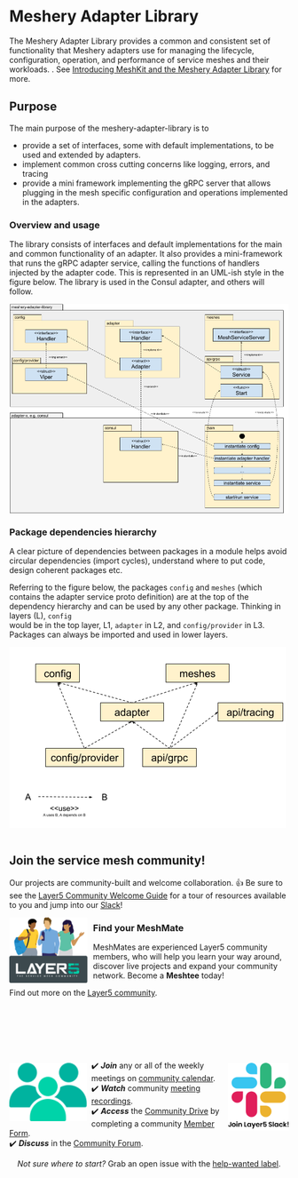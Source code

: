 # Meshery Adapter Library
The Meshery Adapter Library provides a common and consistent set of functionality that Meshery adapters use for managing the lifecycle, configuration, operation, and performance of service meshes and their workloads. . See [Introducing MeshKit and the Meshery Adapter Library](https://layer5.io/blog/meshery/introducing-meshkit-and-the-meshery-adapter-library) for more.

## Purpose 

The main purpose of the meshery-adapter-library is to 
* provide a set of interfaces, some with default implementations, to be used and extended by adapters.
* implement common cross cutting concerns like logging, errors, and tracing
* provide a mini framework implementing the gRPC server that allows plugging in the mesh specific configuration and 
    operations implemented in the adapters.

### Overview and usage 

The library consists of interfaces and default implementations for the main and common functionality of an adapter. 
It also provides a mini-framework that runs the gRPC adapter service, calling the functions of handlers injected by the 
adapter code. This is represented in an UML-ish style in the figure below. The library is used in the Consul adapter, 
and others will follow. 

<img alt="Overview and usage of meshery-adapter-library" src="./doc/meshery-adapter-library-overview.png" align="center"/>

### Package dependencies hierarchy
A clear picture of dependencies between packages in a module helps avoid circular dependencies (import cycles), 
understand where to put code, design coherent packages etc.

Referring to the figure below, the packages `config` and `meshes` (which contains the adapter service proto definition) 
are at the top of the dependency hierarchy and can be used by any other package. Thinking in layers (L), `config`  
would be in the top layer, L1, `adapter` in L2, and `config/provider`  in L3. Packages can always be imported and used in lower layers.

<img alt="Package dependencies hierarchy" src="./doc/mesher-adapter-library-package-dependencies.png" align="center"/>

<div>&nbsp;</div>

## Join the service mesh community!

<a name="contributing"></a><a name="community"></a>
Our projects are community-built and welcome collaboration. 👍 Be sure to see the <a href="https://docs.google.com/document/d/17OPtDE_rdnPQxmk2Kauhm3GwXF1R5dZ3Cj8qZLKdo5E/edit">Layer5 Community Welcome Guide</a> for a tour of resources available to you and jump into our <a href="http://slack.layer5.io">Slack</a>!

<p style="clear:both;">
<a href ="https://layer5.io/community/meshmates"><img alt="MeshMates" src=".github/readme/images/Layer5-MeshMentors.png" style="margin-right:10px; margin-bottom:7px;" width="28%" align="left" /></a>
<h3>Find your MeshMate</h3>

<p>MeshMates are experienced Layer5 community members, who will help you learn your way around, discover live projects and expand your community network. 
Become a <b>Meshtee</b> today!</p>

Find out more on the <a href="https://layer5.io/community">Layer5 community</a>. <br />
<br /><br /><br /><br />
</p>

<div>&nbsp;</div>

<a href="https://meshery.io/community"><img alt="Layer5 Service Mesh Community" src=".github/readme/images//slack-128.png" style="margin-left:10px;padding-top:5px;" width="110px" align="right" /></a>

<a href="http://slack.layer5.io"><img alt="Layer5 Service Mesh Community" src=".github/readme/images//community.svg" style="margin-right:8px;padding-top:5px;" width="140px" align="left" /></a>

<p>
✔️ <em><strong>Join</strong></em> any or all of the weekly meetings on <a href="https://calendar.google.com/calendar/b/1?cid=bGF5ZXI1LmlvX2VoMmFhOWRwZjFnNDBlbHZvYzc2MmpucGhzQGdyb3VwLmNhbGVuZGFyLmdvb2dsZS5jb20">community calendar</a>.<br />
✔️ <em><strong>Watch</strong></em> community <a href="https://www.youtube.com/playlist?list=PL3A-A6hPO2IMPPqVjuzgqNU5xwnFFn3n0">meeting recordings</a>.<br />
✔️ <em><strong>Access</strong></em> the <a href="https://drive.google.com/drive/u/4/folders/0ABH8aabN4WAKUk9PVA">Community Drive</a> by completing a community <a href="https://layer5.io/newcomer">Member Form</a>.<br />
✔️ <em><strong>Discuss</strong></em> in the <a href="https://discuss.layer5.io">Community Forum</a>.<br />
</p>
<p align="center">
<i>Not sure where to start?</i> Grab an open issue with the <a href="https://github.com/issues?utf8=✓&q=is%3Aopen+is%3Aissue+archived%3Afalse+org%3Alayer5io+label%3A%22help+wanted%22+">help-wanted label</a>.
</p>
